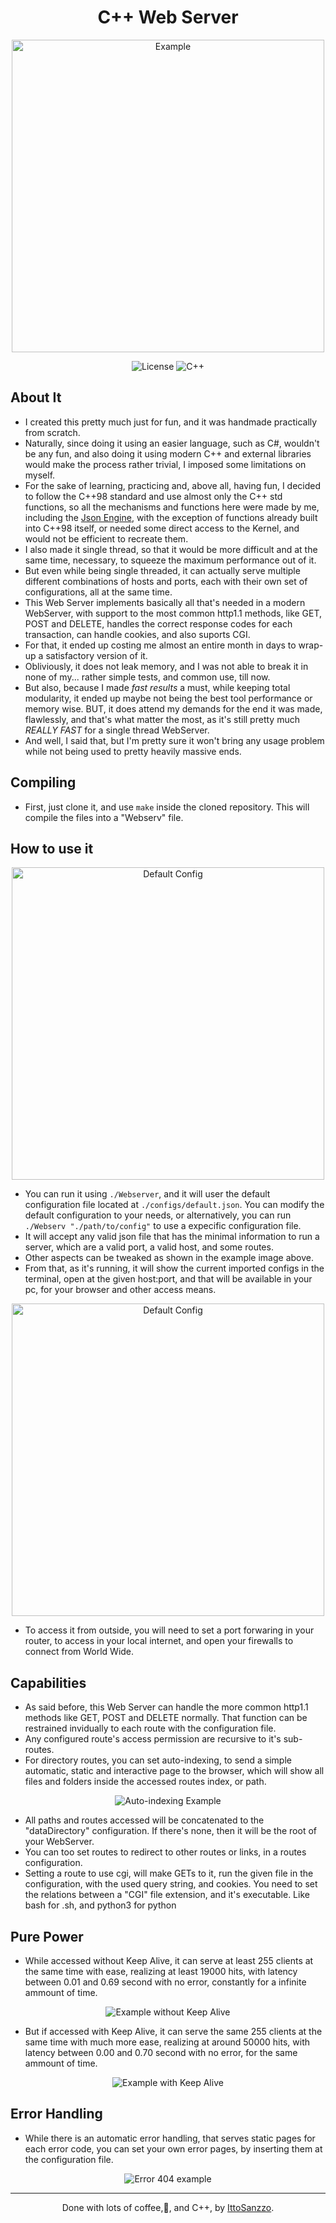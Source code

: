 <h1 align="center">C++ Web Server</h1>

<p align="center"><img width=500px alt="Example" src="https://i.imgur.com/Z2c2ggy.png"></p>

<p align="center">
<img alt="License" src="https://img.shields.io/badge/license-MIT-blue.svg">
<img alt="C++" src="https://img.shields.io/badge/c++-%2300599C.svg?logo=c%2B%2B&logoColor=white">
</p>

## About It

-   I created this pretty much just for fun, and it was handmade practically from scratch.
-   Naturally, since doing it using an easier language, such as C#, wouldn't be any fun, and also doing it using modern C++ and external libraries would make the process rather trivial, I imposed some limitations on myself.
-   For the sake of learning, practicing and, above all, having fun, I decided to follow the C++98 standard and use almost only the C++ std functions, so all the mechanisms and functions here were made by me, including the [Json Engine](https://github.com/IttoSanzzo/CppJsonHandler), with the exception of functions already built into C++98 itself, or needed some direct access to the Kernel, and would not be efficient to recreate them.
-   I also made it single thread, so that it would be more difficult and at the same time, necessary, to squeeze the maximum performance out of it.
-   But even while being single threaded, it can actually serve multiple different combinations of hosts and ports, each with their own set of configurations, all at the same time.
-   This Web Server implements basically all that's needed in a modern WebServer, with support to the most common http1.1 methods, like GET, POST and DELETE, handles the correct response codes for each transaction, can handle cookies, and also suports CGI.
-   For that, it ended up costing me almost an entire month in days to wrap-up a satisfactory version of it.
-   Obliviously, it does not leak memory, and I was not able to break it in none of my... rather simple tests, and common use, till now.
-   But also, because I made _fast results_ a must, while keeping total modularity, it ended up maybe not being the best tool performance or memory wise. BUT, it does attend my demands for the end it was made, flawlessly, and that's what matter the most, as it's still pretty much _REALLY FAST_ for a single thread WebServer.
-   And well, I said that, but I'm pretty sure it won't bring any usage problem while not being used to pretty heavily massive ends.

## Compiling

-   First, just clone it, and use `make` inside the cloned repository. This will compile the files into a "Webserv" file.

## How to use it

<p align="center"><img width=500px alt="Default Config" src="https://i.imgur.com/KiKU5k7.png"></p>

-   You can run it using `./Webserver`, and it will user the default configuration file located at `./configs/default.json`. You can modify the default configuration to your needs, or alternatively, you can run `./Webserv "./path/to/config"` to use a expecific configuration file.
-   It will accept any valid json file that has the minimal information to run a server, which are a valid port, a valid host, and some routes.
-   Other aspects can be tweaked as shown in the example image above.
-   From that, as it's running, it will show the current imported configs in the terminal, open at the given host:port, and that will be available in your pc, for your browser and other access means.

<p align="center"><img width=500px alt="Default Config" src="https://i.imgur.com/dE8HZB0.png"></p>

-   To access it from outside, you will need to set a port forwaring in your router, to access in your local internet, and open your firewalls to connect from World Wide.

## Capabilities

-   As said before, this Web Server can handle the more common http1.1 methods like GET, POST and DELETE normally. That function can be restrained invidually to each route with the configuration file.
-   Any configured route's access permission are recursive to it's sub-routes.
-   For directory routes, you can set auto-indexing, to send a simple automatic, static and interactive page to the browser, which will show all files and folders inside the accessed routes index, or path.

<p align="center"><img alt="Auto-indexing Example" src="https://i.imgur.com/KY6SA1K.png"></p>

-   All paths and routes accessed will be concatenated to the "dataDirectory" configuration. If there's none, then it will be the root of your WebServer.
-   You can too set routes to redirect to other routes or links, in a routes configuration.
-   Setting a route to use cgi, will make GETs to it, run the given file in the configuration, with the used query string, and cookies. You need to set the relations between a "CGI" file extension, and it's executable. Like bash for .sh, and python3 for python

## Pure Power

-   While accessed without Keep Alive, it can serve at least 255 clients at the same time with ease, realizing at least 19000 hits, with latency between 0.01 and 0.69 second with no error, constantly for a infinite ammount of time.

<p align="center"><img alt="Example without Keep Alive" src="https://i.imgur.com/Qhm5r1V.png"></p>

-   But if accessed with Keep Alive, it can serve the same 255 clients at the same time with much more ease, realizing at around 50000 hits, with latency between 0.00 and 0.70 second with no error, for the same ammount of time.

<p align="center"><img alt="Example with Keep Alive" src="https://i.imgur.com/9l4ajcv.png"></p>

## Error Handling

-   While there is an automatic error handling, that serves static pages for each error code, you can set your own error pages, by inserting them at the configuration file.

<p align="center"><img alt="Error 404 example" src="https://i.imgur.com/cAVExjw.png"></p>

---

<p align="center">Done with lots of coffee,💜, and C++, by <a href="https://github.com/IttoSanzzo">IttoSanzzo</a>.</p>
